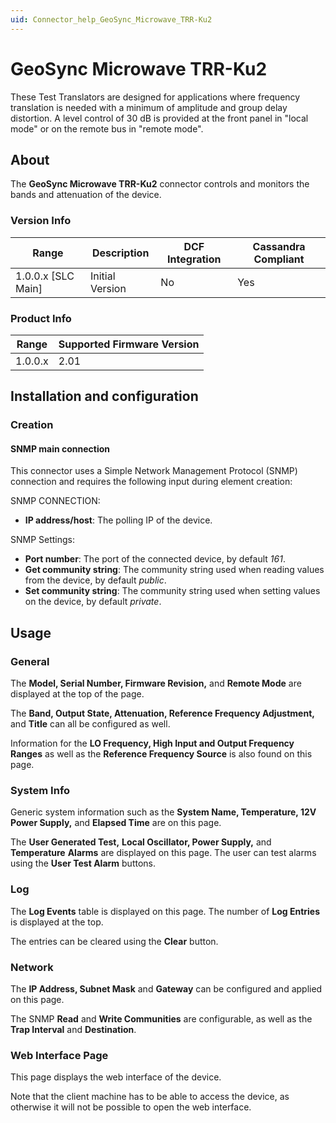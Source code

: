 ```yaml
---
uid: Connector_help_GeoSync_Microwave_TRR-Ku2
---
```


# GeoSync Microwave TRR-Ku2

These Test Translators are designed for applications where frequency translation is needed with a minimum of amplitude and group delay distortion. A level control of 30 dB is provided at the front panel in "local mode" or on the remote bus in "remote mode".

## About

The **GeoSync Microwave TRR-Ku2** connector controls and monitors the bands and attenuation of the device.

### Version Info

| Range | Description | DCF Integration | Cassandra Compliant |
|----------------------|-----------------|---------------------|-------------------------|
| 1.0.0.x \[SLC Main\] | Initial Version | No                  | Yes                     |

### Product Info

| Range | Supported Firmware Version |
|------------------|-----------------------------|
| 1.0.0.x          | 2.01                        |

## Installation and configuration

### Creation

#### SNMP main connection

This connector uses a Simple Network Management Protocol (SNMP) connection and requires the following input during element creation:

SNMP CONNECTION:

- **IP address/host**: The polling IP of the device.

SNMP Settings:

- **Port number**: The port of the connected device, by default *161*.
- **Get community string**: The community string used when reading values from the device, by default *public*.
- **Set community string**: The community string used when setting values on the device, by default *private*.

## Usage

### General

The **Model, Serial Number, Firmware Revision,** and **Remote Mode** are displayed at the top of the page.

The **Band, Output State, Attenuation, Reference Frequency Adjustment,** and **Title** can all be configured as well.

Information for the **LO Frequency, High Input and Output Frequency Ranges** as well as the **Reference Frequency Source** is also found on this page.

### System Info

Generic system information such as the **System Name, Temperature, 12V Power Supply,** and **Elapsed Time** are on this page.

The **User Generated Test,** **Local Oscillator, Power Supply,** and **Temperature** **Alarms** are displayed on this page. The user can test alarms using the **User Test Alarm** buttons.

### Log

The **Log Events** table is displayed on this page. The number of **Log Entries** is displayed at the top.

The entries can be cleared using the **Clear** button.

### Network

The **IP Address, Subnet Mask** and **Gateway** can be configured and applied on this page.

The SNMP **Read** and **Write Communities** are configurable, as well as the **Trap Interval** and **Destination**.

### Web Interface Page

This page displays the web interface of the device.

Note that the client machine has to be able to access the device, as otherwise it will not be possible to open the web interface.
